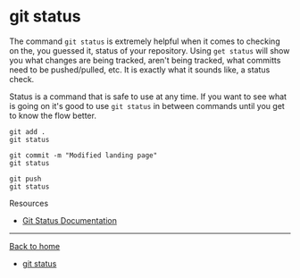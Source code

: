 # git status 
The command `git status` is extremely helpful when it comes to checking on the, you guessed it, status of your repository. Using `get status` will show you what changes are being tracked, aren't being tracked, what committs need to be pushed/pulled, etc. It is exactly what it sounds like, a status check. 

Status is a command that is safe to use at any time. If you want to see what is going on it's good to use `git status` in between commands until you get to know the flow better. 
```
git add .
git status

git commit -m "Modified landing page"
git status

git push
git status
```

Resources
- [Git Status Documentation](https://git-scm.com/docs/git-status)
---
[Back to home](../README.md)
- [git status](./Commands.md)
